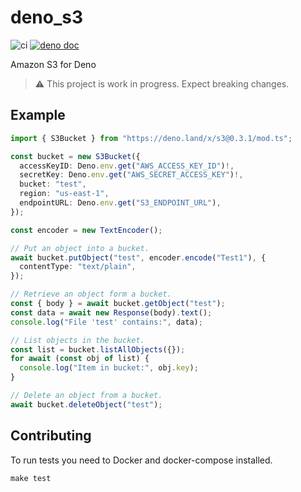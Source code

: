 # deno_s3

![ci](https://github.com/lucacasonato/deno_aws_sign_v4/workflows/ci/badge.svg)
[![deno doc](https://doc.deno.land/badge.svg)](https://doc.deno.land/https/deno.land/x/s3@0.3.1/mod.ts)

Amazon S3 for Deno

> ⚠️ This project is work in progress. Expect breaking changes.

## Example

```ts
import { S3Bucket } from "https://deno.land/x/s3@0.3.1/mod.ts";

const bucket = new S3Bucket({
  accessKeyID: Deno.env.get("AWS_ACCESS_KEY_ID")!,
  secretKey: Deno.env.get("AWS_SECRET_ACCESS_KEY")!,
  bucket: "test",
  region: "us-east-1",
  endpointURL: Deno.env.get("S3_ENDPOINT_URL"),
});

const encoder = new TextEncoder();

// Put an object into a bucket.
await bucket.putObject("test", encoder.encode("Test1"), {
  contentType: "text/plain",
});

// Retrieve an object form a bucket.
const { body } = await bucket.getObject("test");
const data = await new Response(body).text();
console.log("File 'test' contains:", data);

// List objects in the bucket.
const list = bucket.listAllObjects({});
for await (const obj of list) {
  console.log("Item in bucket:", obj.key);
}

// Delete an object from a bucket.
await bucket.deleteObject("test");
```

## Contributing

To run tests you need to Docker and docker-compose installed.

```
make test
```
